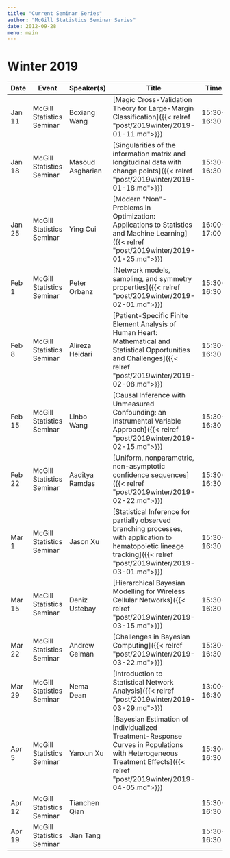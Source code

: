 ```yaml
---
title: "Current Seminar Series"
author: "McGill Statistics Seminar Series"
date: 2012-09-28
menu: main
---
```


# Winter 2019 
| Date   | Event                     | Speaker(s)         | Title                                                                                                                                              | Time        | Location                                       |
|--------|---------------------------|--------------------|----------------------------------------------------------------------------------------------------------------------------------------------------|-------------|------------------------------------------------|
| Jan 11 | McGill Statistics Seminar  | Boxiang Wang | [Magic Cross-Validation Theory for Large-Margin Classification]({{< relref "post/2019winter/2019-01-11.md">}}) | 15:30-16:30 | BURN 1205 |
| Jan 18 | McGill Statistics Seminar | Masoud Asgharian | [Singularities of the information matrix and longitudinal data with change points]({{< relref "post/2019winter/2019-01-18.md">}})        | 15:30-16:30 | BURN 1205 |
| Jan 25 | McGill Statistics Seminar | Ying Cui |[Modern "Non"-Problems in Optimization: Applications to Statistics and Machine Learning]({{< relref "post/2019winter/2019-01-25.md">}})  | 16:00-17:00 | BURN 920 |
| Feb 1 | McGill Statistics Seminar | Peter Orbanz |[Network models, sampling, and symmetry properties]({{< relref "post/2019winter/2019-02-01.md">}})	  | 15:30-16:30 | BURN 1205 |
| Feb 8 | McGill Statistics Seminar | Alireza Heidari | [Patient-Specific Finite Element Analysis of Human Heart: Mathematical and Statistical Opportunities and Challenges]({{< relref "post/2019winter/2019-02-08.md">}})        | 15:30-16:30 | BURN 1104 |
| Feb 15 | McGill Statistics Seminar | Linbo Wang | [Causal Inference with Unmeasured Confounding: an Instrumental Variable Approach]({{< relref "post/2019winter/2019-02-15.md">}})         | 15:30-16:30 | BURN 1205 |
| Feb 22 | McGill Statistics Seminar | Aaditya Ramdas |[Uniform, nonparametric, non-asymptotic confidence sequences]({{< relref "post/2019winter/2019-02-22.md">}})         | 15:30-16:30 | BURN 1205 |
| Mar 1 | McGill Statistics Seminar | Jason Xu | [Statistical Inference for partially observed branching processes, with application to hematopoietic lineage tracking]({{< relref "post/2019winter/2019-03-01.md">}})        | 15:30-16:30 | BURN 1104 |
| Mar 15  | McGill Statistics Seminar | Deniz Ustebay |[Hierarchical Bayesian Modelling for Wireless Cellular Networks]({{< relref "post/2019winter/2019-03-15.md">}})          | 15:30-16:30 | BURN 1205 |
| Mar 22  | McGill Statistics Seminar | Andrew Gelman  | [Challenges in Bayesian Computing]({{< relref "post/2019winter/2019-03-22.md">}})         | 15:30-16:30 | BURN 1104 |
| Mar 29  | McGill Statistics Seminar | Nema Dean  |[Introduction to Statistical Network Analysis]({{< relref "post/2019winter/2019-03-29.md">}})         | 13:00-16:30 | McIntyre 521 |
| Apr 5  | McGill Statistics Seminar | Yanxun Xu | [Bayesian Estimation of Individualized Treatment-Response Curves in Populations with Heterogeneous Treatment Effects]({{< relref "post/2019winter/2019-04-05.md">}})        | 15:30-16:30 | BURN 1104 |
| Apr 12  | McGill Statistics Seminar | Tianchen Qian |         | 15:30-16:30 | BURN 1104 |
| Apr 19  | McGill Statistics Seminar | Jian Tang |         | 15:30-16:30 | BURN 1104 |
